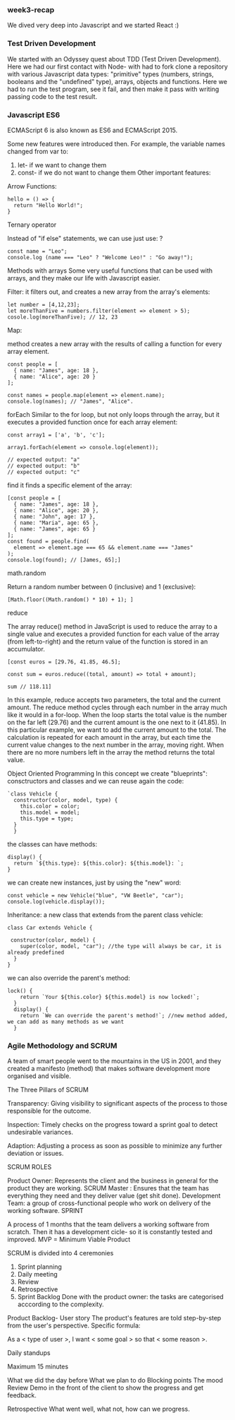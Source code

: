 ### week3-recap
We dived very deep into Javascript and we started React :)

### Test Driven Development
We started with an Odyssey quest about TDD (Test Driven Development). Here we had our first contact with Node- with had to fork clone a repository with various Javascript data types: "primitive" types (numbers, strings, booleans and the "undefined" type), arrays, objects and functions. Here we had to run the test program, see it fail, and then make it pass with writing passing code to the test result.

### Javascript ES6
ECMAScript 6 is also known as ES6 and ECMAScript 2015.

Some new features were introduced then. For example, the variable names changed from var to:

1. let- if we want to change them
2. const- if we do not want to change them
Other important features:

Arrow Functions:
```
hello = () => {
  return "Hello World!";
}
```
Ternary operator

Instead of "if else" statements, we can use just use: ?
```
const name = "Leo";
console.log (name === "Leo" ? "Welcome Leo!" : "Go away!");
```
Methods with arrays
Some very useful functions that can be used with arrays, and they make our life with Javascript easier.

Filter: it filters out, and creates a new array from the array's elements:
```
let number = [4,12,23];
let moreThanFive = numbers.filter(element => element > 5);
cosole.log(moreThanFive); // 12, 23
```
Map:

method creates a new array with the results of calling a function for every array element.
```
const people = [
  { name: "James", age: 18 },
  { name: "Alice", age: 20 }
];

const names = people.map(element => element.name);
console.log(names); // "James", "Alice". 
```

forEach Similar to the for loop, but not only loops through the array, but it executes a provided function once for each array element:

```
const array1 = ['a', 'b', 'c'];

array1.forEach(element => console.log(element));

// expected output: "a"
// expected output: "b"
// expected output: "c"
```

find it finds a specific element of the array:

```
[const people = [
  { name: "James", age: 18 },
  { name: "Alice", age: 20 },
  { name: "John", age: 17 },
  { name: "Maria", age: 65 },
  { name: "James", age: 65 }
];
const found = people.find(
  element => element.age === 65 && element.name === "James"
);
console.log(found); // [James, 65];]
```

math.random

Return a random number between 0 (inclusive) and 1 (exclusive):

```
[Math.floor((Math.random() * 10) + 1); ]
```

reduce

The array reduce() method in JavaScript is used to reduce the array to a single value and executes a provided function for each value of the array (from left-to-right) and the return value of the function is stored in an accumulator.

```
[const euros = [29.76, 41.85, 46.5];

const sum = euros.reduce((total, amount) => total + amount); 

sum // 118.11]
```


In this example, reduce accepts two parameters, the total and the current amount. The reduce method cycles through each number in the array much like it would in a for-loop. When the loop starts the total value is the number on the far left (29.76) and the current amount is the one next to it (41.85). In this particular example, we want to add the current amount to the total. The calculation is repeated for each amount in the array, but each time the current value changes to the next number in the array, moving right. When there are no more numbers left in the array the method returns the total value.

Object Oriented Programming
In this concept we create "blueprints": consctructors and classes and we can reuse again the code:


```
`class Vehicle {
  constructor(color, model, type) {
    this.color = color;
    this.model = model;
    this.type = type;
  }
  }
  ```
  
  
the classes can have methods:


```
display() {
  return `${this.type}: ${this.color}: ${this.model}: `;
}
```


we can create new instances, just by using the "new" word:

```
const vehicle = new Vehicle("blue", "VW Beetle", "car");
console.log(vehicle.display());
```


Inheritance: a new class that extends from the parent class vehicle:

```
class Car extends Vehicle {

 constructor(color, model) {
    super(color, model, "car"); //the type will always be car, it is already predefined
  }
}
```

we can also override the parent's method:

```
lock() {
    return `Your ${this.color} ${this.model} is now locked!`;
  }
  display() {
    return `We can override the parent's method!`; //new method added, we can add as many methods as we want
  }
  ```
  
  
### Agile Methodology and SCRUM
A team of smart people went to the mountains in the US in 2001, and they created a manifesto (method) that makes software development more organised and visible.

The Three Pillars of SCRUM

Transparency: Giving visibility to significant aspects of the process to those responsible for the outcome.

Inspection: Timely checks on the progress toward a sprint goal to detect undesirable variances.

Adaption: Adjusting a process as soon as possible to minimize any further deviation or issues.

SCRUM ROLES

Product Owner: Represents the client and the business in general for the product they are working.
SCRUM Master : Ensures that the team has everything they need and they deliver value (get shit done).
Development Team: a group of cross-functional people who work on delivery of the working software.
SPRINT

A process of 1 months that the team delivers a working software from scratch. Then it has a development cicle- so it is constantly tested and improved. MVP = Minimum Viable Product

SCRUM is divided into 4 ceremonies

1. Sprint planning
2. Daily meeting
3. Review
4. Retrospective
5. Sprint Backlog Done with the product owner: the tasks are categorised acccording to the complexity.

Product Backlog- User story The product's features are told step-by-step from the user's perspective. Specific formula:

As a < type of user >, I want < some goal > so that < some reason >.

Daily standups

Maximum 15 minutes

What we did the day before
What we plan to do
Blocking points
The mood
Review Demo in the front of the client to show the progress and get feedback.

Retrospective What went well, what not, how can we progress.

